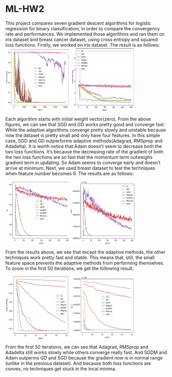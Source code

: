 # ML-HW2
This project compares seven gradient descent algorithms for logistic regression for binary classification, in order to compare the convergency rate and performances.
We implemented those algorithms and ran them on iris dataset and breast cancer dataset, using cross entropy and squared loss functions. Firstly, we worked on iris dataset.
The result is as follows:
<a href="url"><img src="https://github.com/Hermionee/Gradient-Descent/blob/master/figures/iris_mse.jpg" align="center" height="200" width="200" ></a>
<a href="url"><img src="https://github.com/Hermionee/Gradient-Descent/blob/master/figures/iris_ce.png" align="center" height="200" width="200" ></a>

Each algorithm starts with initial weight vector(zero). From the above figures, we can see that SGD and GD works pretty good and converge fast. While the adaptive algorithms converge pretty slowly and unstable because now the dataset is pretty small and only have four features. In this simple case, SGD and GD outperforms adaptive methods(Adagrad, RMSprop and Adadelta). It is worth notice that Adam doesn’t seem to decrease both the two loss functions. It’s because the decreasing rate of the gradient of both the two loss functions are so fast that the momentum term outweighs gradient term in updating. So Adam seems to converge early and doesn’t arrive at minimum. Next, we used breast dataset to test the techniques when feature number becomes 9. The results are as follows:

<a href="url"><img src="https://github.com/Hermionee/Gradient-Descent/blob/master/figures/breast_ce.png" align="center" height="200" width="200" ></a>
<a href="url"><img src="https://github.com/Hermionee/Gradient-Descent/blob/master/figures/breast_mse.png" align="center" height="200" width="200" ></a>

From the results above, we see that except the adaptive methods, the other techniques work pretty fast and stable. This means that, still, the small feature space prevents the adaptive methods from performing themselves. To zoom in the first 50 iterations, we get the following result.

<a href="url"><img src="https://github.com/Hermionee/Gradient-Descent/blob/master/figures/breast_50_ce.png" align="center" height="200" width="200" ></a>
<a href="url"><img src="https://github.com/Hermionee/Gradient-Descent/blob/master/figures/breast_50_mse.png" align="center" height="200" width="200" ></a>

From the first 50 iterations, we can see that Adagrad, RMSprop and Adadelta still works slowly while others converge really fast. And SGDM and Adam outperms GD and SGD because the gradient now is in normal range (unlike in the previous dataset). And because both loss functions are convex, no techniques get stuck in the local minima.
